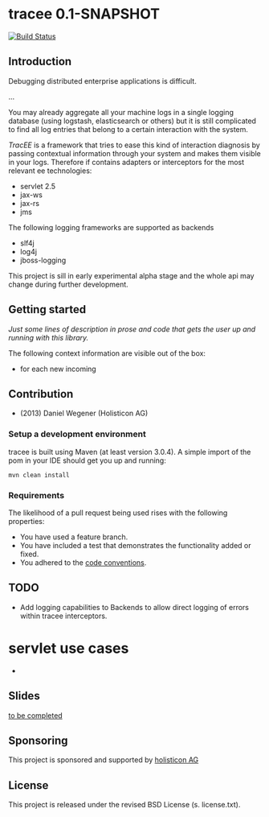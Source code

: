 # tracee   0.1-SNAPSHOT

[![Build Status](https://secure.travis-ci.org/holisticon/tracee.png)](https://travis-ci.org/holisticon/tracee)

## Introduction

Debugging distributed enterprise applications is difficult.

...

You may already aggregate all your machine logs in a single logging database (using logstash, elasticsearch or others) but it is still
complicated to find all log entries that belong to a certain interaction with the system.

*TracEE* is a framework that tries to ease this kind of interaction diagnosis by passing contextual information through your system and
makes them visible in your logs. Therefore if contains adapters or interceptors for the most relevant ee technologies:

* servlet 2.5
* jax-ws
* jax-rs
* jms

The following logging frameworks are supported as backends

* slf4j
* log4j
* jboss-logging

This project is sill in early experimental alpha stage and the whole api may change during further development.

## Getting started
*Just some lines of description in prose and code that gets the user up and running with this library.*


The following context information are visible out of the box:
- for each new incoming



## Contribution
- (2013) Daniel Wegener (Holisticon AG)

### Setup a development environment
tracee is built using Maven (at least version 3.0.4).
A simple import of the pom in your IDE should get you up and running:

``mvn clean install``

### Requirements
The likelihood of a pull request being used rises with the following properties:

- You have used a feature branch.
- You have included a test that demonstrates the functionality added or fixed.
- You adhered to the [code conventions](http://www.oracle.com/technetwork/java/javase/documentation/codeconvtoc-136057.html).

## TODO
- Add logging capabilities to Backends to allow direct logging of errors within tracee interceptors.

# servlet use cases
-

## Slides
[to be completed](docs/slides/index.html)

## Sponsoring
This project is sponsored and supported by [holisticon AG](http://holisticon.de/cms/About/Startseite)

## License
This project is released under the revised BSD License (s. license.txt).